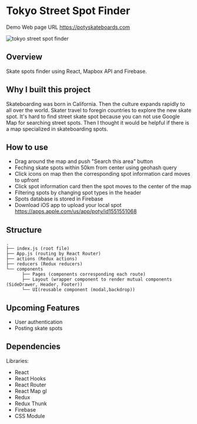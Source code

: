 # Tokyo Street Spot Finder

Demo Web page URL https://potyskateboards.com

![tokyo street spot finder](https://github.com/yusukeyoshino/portfolio/blob/master/src/images/ezgif.com-gif-maker.gif?raw=true)<br/>



## Overview

Skate spots finder using React, Mapbox API and Firebase.

## Why I built this project

Skateboarding was born in California. Then the culture expands rapidly to all over the world.
Skater travel to foregin countries to explore the new skate spot.
It's hard to find street skate spot because you can not use Google Map for searching street spots.
Then I thought it would be helpful if there is a map specialized in skateboarding spots.


## How to use
- Drag around the map and push "Search this area" button
- Feching skate spots within 50km from center using geohash query
- Click icons on map then the corresponding spot information card  moves to upfront
- Click spot information card then the spot moves to the center of the map
- Filtering spots by changing spot types in the header
- Spots database is stored in Firebase
- Download iOS app to upload your local spot https://apps.apple.com/us/app/poty/id1551551068

## Structure
    .
    ├── index.js (root file) 
    ├── App.js (routing by React Router)
    ├── actions (Redux actions)
    ├── reducers (Redux reducers)
    └── components 
          ├── Pages (components corresponding each route)
          ├── Layout (wrapper component to render mutual components (SideDrawer, Header, Footer))
          └── UI(reusable component (modal,backdrop))
 
## Upcoming Features
- User authentication
- Posting skate spots


## Dependencies
Libraries:
- React
- React Hooks
- React Router
- React Map gl
- Redux
- Redux Thunk
- Firebase
- CSS Module
